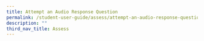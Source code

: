 ```yaml
---
title: Attempt an Audio Response Question
permalink: /student-user-guide/assess/attempt-an-audio-response-question/
description: ""
third_nav_title: Assess
---
```

